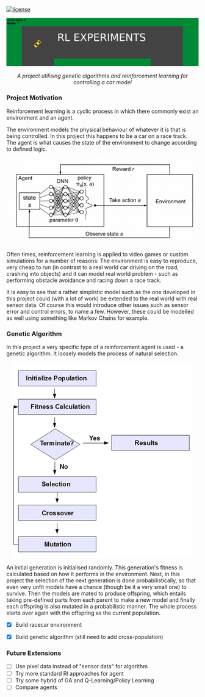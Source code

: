[![license](https://img.shields.io/github/license/Togagiga/rl_experiments.svg)](https://opensource.org/licenses/MIT)

<p align="center">
	<img src="assets/banner2.png" />
</p>

<p align="center">
	<i>A project utilising genetic algorithms and reinforcement learning for controlling a car model</i>
</p>

### Project Motivation

Reinforcement learning is a cyclic process in which there commonly exist an environment and an agent.

The environment models the physical behaviour of whatever it is that is being controlled. In this project this happens to be a car on a race track. The agent is what causes the state of the environment to change according to defined logic.

<p align="center">
	<img src="assets/rl-loop.png" />
</p>

Often times, reinforcement learning is applied to video games or custom simulations for a number of reasons: The environment is easy to reproduce, very cheap to run (in contrast to a real world car driving on the road, crashing into objects) and it can model real world problem - such as performing obstacle avoidance and racing down a race track.

It is easy to see that a rather simplistic model such as the one developed in this project could (with a lot of work) be extended to the real world with real sensor data. Of course this would introduce other issues such as sensor error and control errors, to name a few. However, these could be modelled as well using something like Markov Chains for example.

### Genetic Algorithm

In this project a very specific type of a reinforcement agent is used - a genetic algorithm. It loosely models the process of natural selection. 

<p align="center">
	<img src="assets/GA-flowchart.png" />
</p>

An initial generation is initialised randomly. This generation's fitness is calculated based on how it performs in the environment. Next, in this project the selection of the next generation is done probabilistically, so that even very unfit models have a chance (though be it a very small one) to survive. Then the models are mated to produce offspring, which entails taking pre-defined parts from each parent to make a new model and finally each offspring is also mutated in a probabilistic manner. The whole process starts over again with the offspring as the current population.

- [x] Build racecar environment
- [x] Build genetic algorithm (still need to add cross-population)


### Future Extensions	

- [ ] Use pixel data instead of "sensor data" for algorithm
- [ ] Try more standard Rl approaches for agent
- [ ] Try some hybrid of GA and Q-Learning/Policy Learning
- [ ] Compare agents